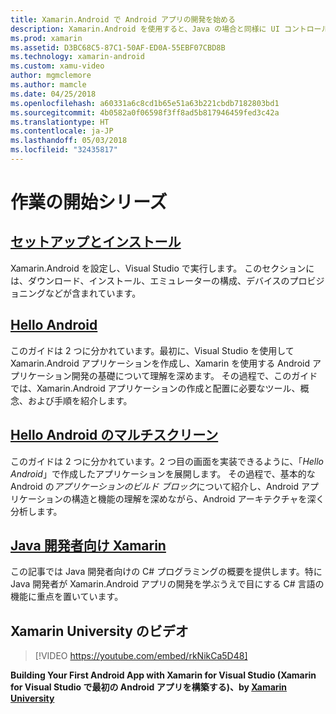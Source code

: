 ```yaml
---
title: Xamarin.Android で Android アプリの開発を始める
description: Xamarin.Android を使用すると、Java の場合と同様に UI コントロールを使用しながら、柔軟かつ洗練された最新言語 (C#)、基本クラス ライブラリ (BCL) のパワー、すぐに利用できるファースト クラス IDE (Visual Studio) も使って、ネイティブ Android アプリケーションを作成できるようになります。 このシリーズでは、Xamarin.Android 開発の基本を紹介します。 ここでは、セットアップとインストールから最初のアプリケーションのビルドまでを説明します。
ms.prod: xamarin
ms.assetid: D3BC68C5-87C1-50AF-ED0A-55EBF07CBD8B
ms.technology: xamarin-android
ms.custom: xamu-video
author: mgmclemore
ms.author: mamcle
ms.date: 04/25/2018
ms.openlocfilehash: a60331a6c8cd1b65e51a63b221cbdb7182803bd1
ms.sourcegitcommit: 4b0582a0f06598f3ff8ad5b817946459fed3c42a
ms.translationtype: HT
ms.contentlocale: ja-JP
ms.lasthandoff: 05/03/2018
ms.locfileid: "32435817"
---
```

# <a name="getting-started-series"></a>作業の開始シリーズ

##  <a name="setup-and-installationandroidget-startedinstallationindexmd"></a>[セットアップとインストール](~/android/get-started/installation/index.md)

Xamarin.Android を設定し、Visual Studio で実行します。 このセクションには、ダウンロード、インストール、エミュレーターの構成、デバイスのプロビジョニングなどが含まれています。


##  <a name="hello-androidandroidget-startedhello-androidindexmd"></a>[Hello Android](~/android/get-started/hello-android/index.md)

このガイドは 2 つに分かれています。最初に、Visual Studio を使用して Xamarin.Android アプリケーションを作成し、Xamarin を使用する Android アプリケーション開発の基礎について理解を深めます。
その過程で、このガイドでは、Xamarin.Android アプリケーションの作成と配置に必要なツール、概念、および手順を紹介します。


##  <a name="hello-android-multiscreenandroidget-startedhello-android-multiscreenindexmd"></a>[Hello Android のマルチスクリーン](~/android/get-started/hello-android-multiscreen/index.md)

このガイドは 2 つに分かれています。2 つ目の画面を実装できるように、「_Hello Android_」で作成したアプリケーションを展開します。 その過程で、基本的な Android の*アプリケーションのビルド ブロック*について紹介し、Android アプリケーションの構造と機能の理解を深めながら、Android アーキテクチャを深く分析します。


##  <a name="xamarin-for-java-developersandroidget-startedjava-developersmd"></a>[Java 開発者向け Xamarin](~/android/get-started/java-developers.md)

この記事では Java 開発者向けの C# プログラミングの概要を提供します。特に Java 開発者が Xamarin.Android アプリの開発を学ぶうえで目にする C# 言語の機能に重点を置いています。

## <a name="xamarin-university-video"></a>Xamarin University のビデオ

> [!VIDEO https://youtube.com/embed/rkNikCa5D48]

**Building Your First Android App with Xamarin for Visual Studio (Xamarin for Visual Studio で最初の Android アプリを構築する)、by [Xamarin University](https://university.xamarin.com)**